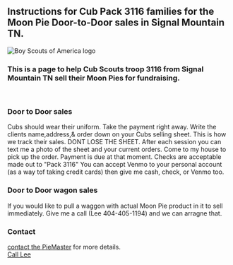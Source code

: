 ## Instructions for Cub Pack 3116 families for the Moon Pie Door-to-Door sales in Signal Mountain TN.

![Boy Scouts of America logo](https://scoutpiemaster.com/images/bsa-logo-small.png)
<br/>

### This is a page to help Cub Scouts troop 3116 from Signal Mountain TN sell their Moon Pies for fundraising.
<br/>

### Door to Door sales

Cubs should wear their uniform.
Take the payment right away.
Write the clients name,address,& order down on your Cubs selling sheet. This is how we track their sales. DONT LOSE THE SHEET.
After each session you can text me a photo of the sheet and your current orders.
Come to my house to pick up the order. Payment is due at that moment.
Checks are acceptable made out to "Pack 3116"
You can accept Venmo to your personal account (as a way tof taking credit cards) then give me cash, check, or Venmo too.

### Door to Door wagon sales
If you would like to pull a waggon with actual Moon Pie product in it to sell immediately. Give me a call (Lee 404-405-1194) and we can arragne that.

### Contact

[contact the PieMaster](mailto:lee@codejourneymen.com.com) for more details.
<br/>
[Call Lee](tel:4044051194)
